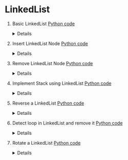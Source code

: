 # LinkedList


1. Basic LinkedList [Python code](https://github.com/skdehuri/dsa/blob/master/LinkedList/01.py)
    <details>
    <summary>Details</summary>

    - **Description** - Add one or multiple values at the end of the linkedlist and   print the LinkedList
    - **Functionalities** - append, extend, and print
    </details>

2. Insert LinkedList Node [Python code](https://github.com/skdehuri/dsa/blob/master/LinkedList/02.py)
    <details>
    <summary>Details</summary>

    - Description - Insert linkedlist node to the beginning, end, middle, to any position based on index or after a node value.
    - Functionalities
        - prepend
        - append
        - insert_at_middle
        - insert_based_on_index
        - insert_after_value
    </details>

3. Remove LinkedList Node [Python code](https://github.com/skdehuri/dsa/blob/master/LinkedList/03.py)
    <details>
    <summary>Details</summary>

    - Description - Remove linkedlist node from the beginning, end, middle, from any position based on index or after a node value.
    - Functionalities
        - remove_from_beginning
        - remove_from_end
        - remove_from_middle
        - remove_based_on_index
    </details>

4. Implement Stack using LinkedList [Python code](https://github.com/skdehuri/dsa/blob/master/LinkedList/04.py)
    <details>
    <summary>Details</summary>

    - Description - Push and Pop operations using linkedlist data structure
    - Functionalities
        - push
        - pop
    </details>

5. Reverse a LinkedList [Python code](https://github.com/skdehuri/dsa/blob/master/LinkedList/05.py)
    <details>
    <summary>Details</summary>
    
    - Description - Reverse all the nodes
    - Functionalities
        -reverse
    </details>

6. Detect loop in LinkedList and remove it [Python code](https://github.com/skdehuri/dsa/blob/master/LinkedList/06.py)
    <details>
    <summary>Details</summary>

    - Description - Detect loop in the linkedlist using hasing and Floyd's cycle algorithm and remove the loop
    - Functionalities
        - detect_and_remove_loop_using_hash
        - detect_and_remove_loop_using_floyd_algo
    </details>

7. Rotate a LinkedList [Python code](https://github.com/skdehuri/dsa/blob/master/LinkedList/07.py)
    <details>
    <summary>Details</summary>
    
    - Description - Rotate the linkedlist clockwise or counter-clockwise by k nodes
    - Funcationalities
        - rotate_right
        - rotate_left
    </details>
